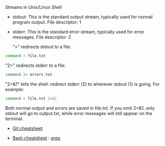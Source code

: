Streams in Unix/Linux Shell
- stdout: This is the standard output stream, typically used for normal program output.
   File descriptor: 1
- stderr: This is the standard error stream, typically used for error messages.
   File descriptor: 2

  ">" redirects stdout to a file:
```bash
command > file.txt
```
"2>" redirects stderr to a file:
```bash
command 2> errors.txt
```
"2>&1" tells the shell: redirect stderr (2) to wherever stdout (1) is going. For example:
```bash
command > file.txt 2>&1
```
Both normal output and errors are saved in file.txt. If you omit 2>&1, only stdout will go to output.txt, while error messages will still appear on the terminal.

- [Git cheatsheet](https://education.github.com/git-cheat-sheet-education.pdf)

- [Bash cheatsheet](https://devhints.io/bash) : [grep](https://devhints.io/grep) 

